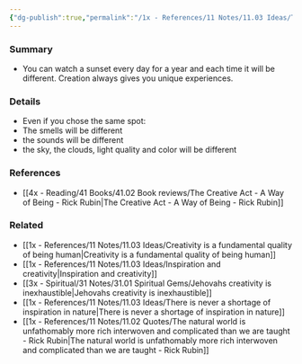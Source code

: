 ```yaml
---
{"dg-publish":true,"permalink":"/1x - References/11 Notes/11.03 Ideas/The natural world is always changing/","title":"The natural world is always changing","noteIcon":""}
---
```



### Summary
- You can watch a sunset every day for a year and each time it will be different. Creation always gives you unique experiences.

### Details
- Even if you chose the same spot:
- The smells will be different
- the sounds will be different
- the sky, the clouds, light quality and color will be different

### References
- [[4x - Reading/41 Books/41.02 Book reviews/The Creative Act - A Way of Being - Rick Rubin\|The Creative Act - A Way of Being - Rick Rubin]]

### Related
- [[1x - References/11 Notes/11.03 Ideas/Creativity is a fundamental quality of being human\|Creativity is a fundamental quality of being human]]
- [[1x - References/11 Notes/11.03 Ideas/Inspiration and creativity\|Inspiration and creativity]]
- [[3x - Spiritual/31 Notes/31.01 Spiritual Gems/Jehovahs creativity is inexhaustible\|Jehovahs creativity is inexhaustible]]
- [[1x - References/11 Notes/11.03 Ideas/There is never a shortage of inspiration in nature\|There is never a shortage of inspiration in nature]]
- [[1x - References/11 Notes/11.02 Quotes/The natural world is unfathomably more rich interwoven and complicated than we are taught - Rick Rubin\|The natural world is unfathomably more rich interwoven and complicated than we are taught - Rick Rubin]]